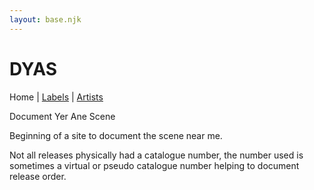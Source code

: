 ```yaml
---
layout: base.njk
---
```


# DYAS

Home | [Labels](labels) | [Artists](artists)

Document Yer Ane Scene

Beginning of a site to document the scene near me.

Not all releases physically had a catalogue number, the number used is sometimes a virtual or pseudo catalogue number helping to document release order.